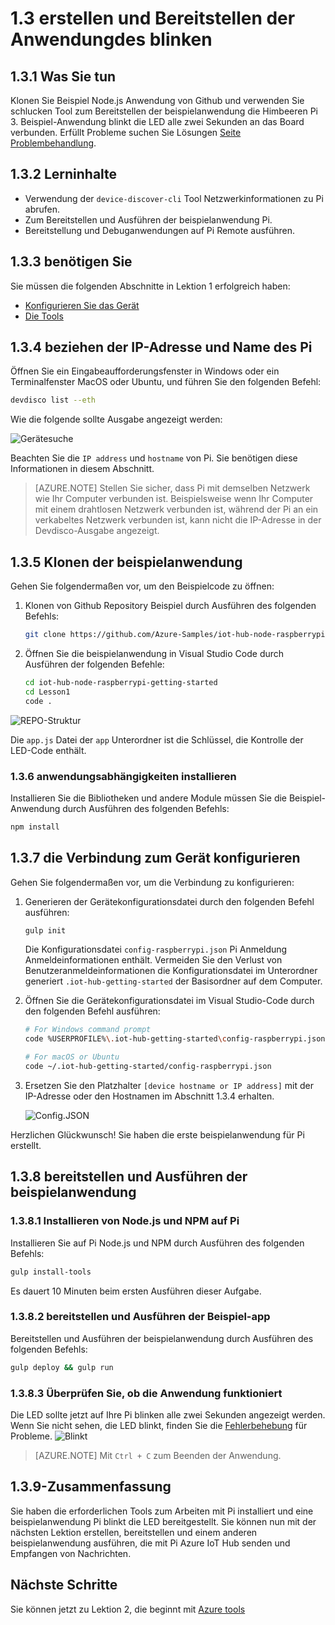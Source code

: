 <properties
 pageTitle="Erstellen und Bereitstellen die Anwendung Blink | Microsoft Azure"
 description="Klonen Sie Beispiel Node.js Anwendung von Github und Bereitstellung dieser Anwendung auf Ihr Mainboard Himbeeren Pi 3 schlucken. Diese Anwendung blinkt die LED alle zwei Sekunden an das Board verbunden."
 services="iot-hub"
 documentationCenter=""
 authors="shizn"
 manager="timlt"
 tags=""
 keywords=""/>

<tags
 ms.service="iot-hub"
 ms.devlang="multiple"
 ms.topic="article"
 ms.tgt_pltfrm="na"
 ms.workload="na"
 ms.date="10/21/2016"
 ms.author="xshi"/>

# <a name="13-create-and-deploy-the-blink-application"></a>1.3 erstellen und Bereitstellen der Anwendungdes blinken

## <a name="131-what-you-will-do"></a>1.3.1 Was Sie tun

Klonen Sie Beispiel Node.js Anwendung von Github und verwenden Sie schlucken Tool zum Bereitstellen der beispielanwendung die Himbeeren Pi 3. Beispiel-Anwendung blinkt die LED alle zwei Sekunden an das Board verbunden. Erfüllt Probleme suchen Sie Lösungen [Seite Problembehandlung](iot-hub-raspberry-pi-kit-node-troubleshooting.md).

## <a name="132-what-you-will-learn"></a>1.3.2 Lerninhalte

- Verwendung der `device-discover-cli` Tool Netzwerkinformationen zu Pi abrufen.
- Zum Bereitstellen und Ausführen der beispielanwendung Pi.
- Bereitstellung und Debuganwendungen auf Pi Remote ausführen.

## <a name="133-what-you-need"></a>1.3.3 benötigen Sie

Sie müssen die folgenden Abschnitte in Lektion 1 erfolgreich haben:

- [Konfigurieren Sie das Gerät](iot-hub-raspberry-pi-kit-node-lesson1-configure-your-device.md)
- [Die Tools](iot-hub-raspberry-pi-kit-node-lesson1-get-the-tools-win32.md)

## <a name="134-obtain-the-ip-address-and-host-name-of-your-pi"></a>1.3.4 beziehen der IP-Adresse und Name des Pi

Öffnen Sie ein Eingabeaufforderungsfenster in Windows oder ein Terminalfenster MacOS oder Ubuntu, und führen Sie den folgenden Befehl:

```bash
devdisco list --eth
```

Wie die folgende sollte Ausgabe angezeigt werden:

![Gerätesuche](media/iot-hub-raspberry-pi-lessons/lesson1/device_discovery.png)

Beachten Sie die `IP address` und `hostname` von Pi. Sie benötigen diese Informationen in diesem Abschnitt.

> [AZURE.NOTE] Stellen Sie sicher, dass Pi mit demselben Netzwerk wie Ihr Computer verbunden ist. Beispielsweise wenn Ihr Computer mit einem drahtlosen Netzwerk verbunden ist, während der Pi an ein verkabeltes Netzwerk verbunden ist, kann nicht die IP-Adresse in der Devdisco-Ausgabe angezeigt.

## <a name="135-clone-the-sample-application"></a>1.3.5 Klonen der beispielanwendung

Gehen Sie folgendermaßen vor, um den Beispielcode zu öffnen:

1. Klonen von Github Repository Beispiel durch Ausführen des folgenden Befehls:

    ```bash
    git clone https://github.com/Azure-Samples/iot-hub-node-raspberrypi-getting-started.git
    ```

2. Öffnen Sie die beispielanwendung in Visual Studio Code durch Ausführen der folgenden Befehle:

    ```bash
    cd iot-hub-node-raspberrypi-getting-started
    cd Lesson1
    code .
    ```

![REPO-Struktur](media/iot-hub-raspberry-pi-lessons/lesson1/vscode-blink-mac.png)

Die `app.js` Datei der `app` Unterordner ist die Schlüssel, die Kontrolle der LED-Code enthält.

### <a name="136-install-application-dependencies"></a>1.3.6 anwendungsabhängigkeiten installieren

Installieren Sie die Bibliotheken und andere Module müssen Sie die Beispiel-Anwendung durch Ausführen des folgenden Befehls:

```bash
npm install
```

## <a name="137-configure-the-device-connection"></a>1.3.7 die Verbindung zum Gerät konfigurieren

Gehen Sie folgendermaßen vor, um die Verbindung zu konfigurieren:

1. Generieren der Gerätekonfigurationsdatei durch den folgenden Befehl ausführen:

    ```bash
    gulp init
    ```

    Die Konfigurationsdatei `config-raspberrypi.json` Pi Anmeldung Anmeldeinformationen enthält. Vermeiden Sie den Verlust von Benutzeranmeldeinformationen die Konfigurationsdatei im Unterordner generiert `.iot-hub-getting-started` der Basisordner auf dem Computer.

2. Öffnen Sie die Gerätekonfigurationsdatei im Visual Studio-Code durch den folgenden Befehl ausführen:

    ```bash
    # For Windows command prompt
    code %USERPROFILE%\.iot-hub-getting-started\config-raspberrypi.json

    # For macOS or Ubuntu
    code ~/.iot-hub-getting-started/config-raspberrypi.json
    ```

3. Ersetzen Sie den Platzhalter `[device hostname or IP address]` mit der IP-Adresse oder den Hostnamen im Abschnitt 1.3.4 erhalten.

    ![Config.JSON](media/iot-hub-raspberry-pi-lessons/lesson1/vscode-config-mac.png)

Herzlichen Glückwunsch! Sie haben die erste beispielanwendung für Pi erstellt.

## <a name="138-deploy-and-run-the-sample-application"></a>1.3.8 bereitstellen und Ausführen der beispielanwendung

### <a name="1381-install-nodejs-and-npm-on-your-pi"></a>1.3.8.1 Installieren von Node.js und NPM auf Pi

Installieren Sie auf Pi Node.js und NPM durch Ausführen des folgenden Befehls:

```bash
gulp install-tools
```

Es dauert 10 Minuten beim ersten Ausführen dieser Aufgabe.

### <a name="1382-deploy-and-run-the-sample-app"></a>1.3.8.2 bereitstellen und Ausführen der Beispiel-app

Bereitstellen und Ausführen der beispielanwendung durch Ausführen des folgenden Befehls:

```bash
gulp deploy && gulp run
```

### <a name="1383-verify-the-app-works"></a>1.3.8.3 Überprüfen Sie, ob die Anwendung funktioniert

Die LED sollte jetzt auf Ihre Pi blinken alle zwei Sekunden angezeigt werden.  Wenn Sie nicht sehen, die LED blinkt, finden Sie die [Fehlerbehebung](iot-hub-raspberry-pi-kit-node-troubleshooting.md) für Probleme.
![Blinkt](media/iot-hub-raspberry-pi-lessons/lesson1/led_blinking.jpg)

> [AZURE.NOTE] Mit `Ctrl + C` zum Beenden der Anwendung.

## <a name="139-summary"></a>1.3.9-Zusammenfassung

Sie haben die erforderlichen Tools zum Arbeiten mit Pi installiert und eine beispielanwendung Pi blinkt die LED bereitgestellt. Sie können nun mit der nächsten Lektion erstellen, bereitstellen und einem anderen beispielanwendung ausführen, die mit Pi Azure IoT Hub senden und Empfangen von Nachrichten.

## <a name="next-steps"></a>Nächste Schritte

Sie können jetzt zu Lektion 2, die beginnt mit [Azure tools](iot-hub-raspberry-pi-kit-node-lesson2-get-azure-tools-win32.md)
